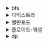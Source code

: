 <details>
  <summary> bfs </summary>
</details>

<details>
  <summary> 다익스트라 </summary>
</details>

<details>
  <summary> 벨만포드 </summary>
</details>

<details>
  <summary> 플로이드-워셜 </summary>
</details>

<details>
  <summary> dp </summary>
</details>



